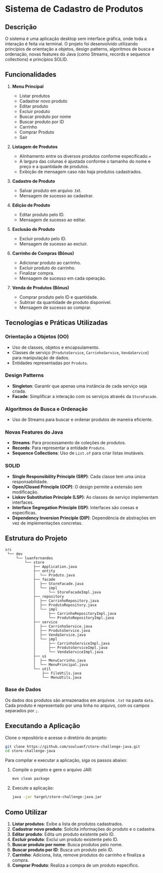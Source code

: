 # Sistema de Cadastro de Produtos

## Descrição

O sistema é uma aplicação desktop sem interface gráfica, onde toda a interação é feita via terminal. O projeto foi
desenvolvido utilizando princípios de orientação a objetos, design patterns, algoritmos de busca e ordenação, novas
features do Java (como Streams, records e sequence collections) e princípios SOLID.

## Funcionalidades

1. **Menu Principal**
    - Listar produtos
    - Cadastrar novo produto
    - Editar produto
    - Excluir produto
    - Buscar produto por nome
    - Buscar produto por ID
    - Carrinho
    - Comprar Produto
    - Sair

2. **Listagem de Produtos**
    - Alinhamento entre os diversos produtos conforme especificado.+
    - A largura das colunas é ajustada conforme o tamanho do nome e preço e a quantidade de produtos.
    - Exibição de mensagem caso não haja produtos cadastrados.

3. **Cadastro de Produto**
    - Salvar produto em arquivo .txt.
    - Mensagem de sucesso ao cadastrar.

4. **Edição de Produto**
    - Editar produto pelo ID.
    - Mensagem de sucesso ao editar.

5. **Exclusão de Produto**
    - Excluir produto pelo ID.
    - Mensagem de sucesso ao excluir.

6. **Carrinho de Compras (Bônus)**
    - Adicionar produto ao carrinho.
    - Excluir produto do carrinho.
    - Finalizar compra.
    - Mensagem de sucesso em cada operação.

7. **Venda de Produtos (Bônus)**
    - Comprar produto pelo ID e quantidade.
    - Subtrair da quantidade de produto disponível.
    - Mensagem de sucesso ao comprar.

## Tecnologias e Práticas Utilizadas

### Orientação a Objetos (OO)

- Uso de classes, objetos e encapsulamento.
- Classes de serviço (`ProdutoService`, `CarrinhoService`, `VendaService`) para manipulação de dados.
- Entidades representadas por `Produto`.

### Design Patterns

- **Singleton**: Garantir que apenas uma instância de cada serviço seja criada.
- **Facade**: Simplificar a interação com os serviços através da `StoreFacade`.

### Algoritmos de Busca e Ordenação

- Uso de Streams para buscar e ordenar produtos de maneira eficiente.

### Novas Features do Java

- **Streams**: Para processamento de coleções de produtos.
- **Records**: Para representar a entidade `Produto`.
- **Sequence Collections**: Uso de `List.of` para criar listas imutáveis.

### SOLID

- **Single Responsibility Principle (SRP)**: Cada classe tem uma única responsabilidade.
- **Open/Closed Principle (OCP)**: O design permite a extensão sem modificação.
- **Liskov Substitution Principle (LSP)**: As classes de serviço implementam interfaces.
- **Interface Segregation Principle (ISP)**: Interfaces são coesas e específicas.
- **Dependency Inversion Principle (DIP)**: Dependência de abstrações em vez de implementações concretas.

## Estrutura do Projeto

```plaintext
src
 └── dev
     └── luanfernandes
         └── store
             ├── Application.java
             ├── entity
             │  └── Produto.java
             ├── facade
             │  ├── StoreFacade.java
             │  └── impl
             │      └── StoreFacadeImpl.java
             ├── repository
             │  ├── CarrinhoRepository.java
             │  ├── ProdutoRepository.java
             │  └── impl
             │      ├── CarrinhoRepositoryImpl.java
             │      └── ProdutoRepositoryImpl.java
             ├── service
             │  ├── CarrinhoService.java
             │  ├── ProdutoService.java
             │  ├── VendaService.java
             │  └── impl
             │      ├── CarrinhoServiceImpl.java
             │      ├── ProdutoServiceImpl.java
             │      └── VendaServiceImpl.java
             ├── ui
             │  ├── MenuCarrinho.java
             │  └── MenuPrincipal.java
             └── util
                 ├── FileUtils.java
                 └── MenuUtils.java
```

### Base de Dados

Os dados dos produtos são armazenados em arquivos `.txt` na pasta `data`. Cada produto é representado por uma linha no arquivo, com os campos separados por `;`.


## Executando a Aplicação

Clone o repositório e acesse o diretório do projeto:

```sh
git clone https://github.com/souluanf/store-challenge-java.git
cd store-challenge-java
```

Para compilar e executar a aplicação, siga os passos abaixo:

1. Compile o projeto e gere o arquivo JAR:
   ```sh
   mvn clean package
   ```

2. Execute a aplicação:
   ```sh
   java -jar target/store-challenge-java.jar
   ```

## Como Utilizar

1. **Listar produtos**: Exibe a lista de produtos cadastrados.
2. **Cadastrar novo produto**: Solicita informações do produto e o cadastra.
3. **Editar produto**: Edita um produto existente pelo ID.
4. **Excluir produto**: Exclui um produto existente pelo ID.
5. **Buscar produto por nome**: Busca produtos pelo nome.
6. **Buscar produto por ID**: Busca um produto pelo ID.
7. **Carrinho**: Adiciona, lista, remove produtos do carrinho e finaliza a compra.
8. **Comprar Produto**: Realiza a compra de um produto específico.

